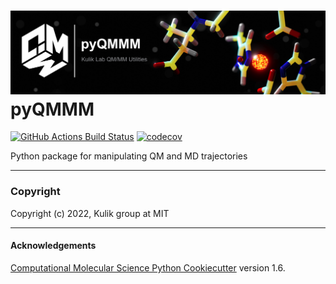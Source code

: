 ![Graphical Summary of README](docs/_static/header.jpg)
pyQMMM
==============================
[//]: # (Badges)
[![GitHub Actions Build Status](https://github.com/REPLACE_WITH_OWNER_ACCOUNT/pyqmmm/workflows/CI/badge.svg)](https://github.com/REPLACE_WITH_OWNER_ACCOUNT/pyqmmm/actions?query=workflow%3ACI)
[![codecov](https://codecov.io/gh/REPLACE_WITH_OWNER_ACCOUNT/pyQMMM/branch/master/graph/badge.svg)](https://codecov.io/gh/REPLACE_WITH_OWNER_ACCOUNT/pyQMMM/branch/master)


Python package for manipulating QM and MD trajectories

---
### Copyright

Copyright (c) 2022,  Kulik group at MIT

---
#### Acknowledgements

[Computational Molecular Science Python Cookiecutter](https://github.com/molssi/cookiecutter-cms) version 1.6.
